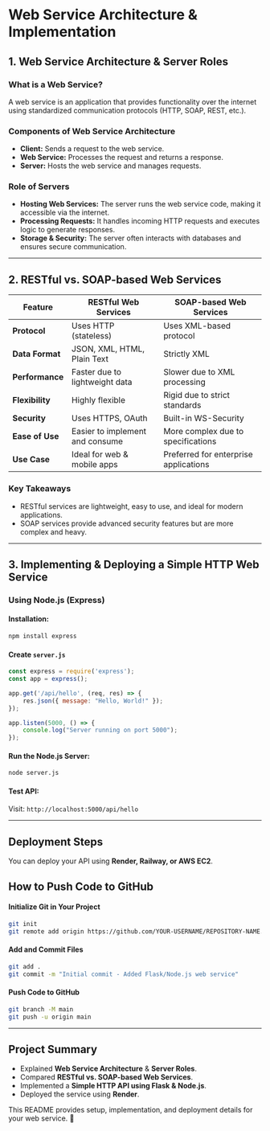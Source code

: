 # Web Service Architecture & Implementation

## 1. Web Service Architecture & Server Roles

### **What is a Web Service?**
A web service is an application that provides functionality over the internet using standardized communication protocols (HTTP, SOAP, REST, etc.).

### **Components of Web Service Architecture**
- **Client:** Sends a request to the web service.
- **Web Service:** Processes the request and returns a response.
- **Server:** Hosts the web service and manages requests.

### **Role of Servers**
- **Hosting Web Services:** The server runs the web service code, making it accessible via the internet.
- **Processing Requests:** It handles incoming HTTP requests and executes logic to generate responses.
- **Storage & Security:** The server often interacts with databases and ensures secure communication.

---

## 2. RESTful vs. SOAP-based Web Services

| Feature         | RESTful Web Services       | SOAP-based Web Services    |
|---------------|--------------------------|---------------------------|
| **Protocol**  | Uses HTTP (stateless)    | Uses XML-based protocol   |
| **Data Format** | JSON, XML, HTML, Plain Text | Strictly XML |
| **Performance** | Faster due to lightweight data | Slower due to XML processing |
| **Flexibility** | Highly flexible         | Rigid due to strict standards |
| **Security**   | Uses HTTPS, OAuth       | Built-in WS-Security |
| **Ease of Use** | Easier to implement and consume | More complex due to specifications |
| **Use Case**   | Ideal for web & mobile apps | Preferred for enterprise applications |

### **Key Takeaways**
- RESTful services are lightweight, easy to use, and ideal for modern applications.
- SOAP services provide advanced security features but are more complex and heavy.

---

## 3. Implementing & Deploying a Simple HTTP Web Service

### **Using Node.js (Express)**

#### **Installation:**
```bash
npm install express
```

#### **Create `server.js`**
```javascript
const express = require('express');
const app = express();

app.get('/api/hello', (req, res) => {
    res.json({ message: "Hello, World!" });
});

app.listen(5000, () => {
    console.log("Server running on port 5000");
});
```

#### **Run the Node.js Server:**
```bash
node server.js
```

#### **Test API:**
Visit: `http://localhost:5000/api/hello`

---

## **Deployment Steps**
You can deploy your API using **Render, Railway, or AWS EC2**.


## **How to Push Code to GitHub**

#### **Initialize Git in Your Project**
```bash
git init
git remote add origin https://github.com/YOUR-USERNAME/REPOSITORY-NAME.git
```

#### **Add and Commit Files**
```bash
git add .
git commit -m "Initial commit - Added Flask/Node.js web service"
```

#### **Push Code to GitHub**
```bash
git branch -M main
git push -u origin main
```

---

## **Project Summary**
- Explained **Web Service Architecture** & **Server Roles**.
- Compared **RESTful vs. SOAP-based Web Services**.
- Implemented a **Simple HTTP API using Flask & Node.js**.
- Deployed the service using **Render**.

This README provides setup, implementation, and deployment details for your web service. 🚀
